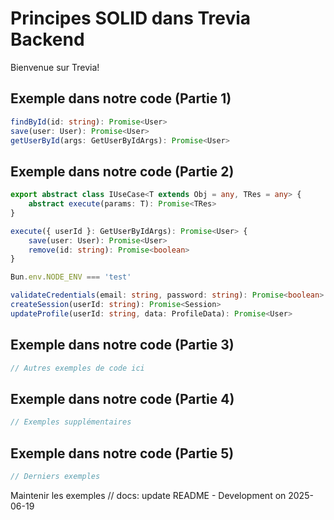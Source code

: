# Principes SOLID dans Trevia Backend

Bienvenue sur Trevia!

## Exemple dans notre code (Partie 1)

```typescript
findById(id: string): Promise<User>
save(user: User): Promise<User>
getUserById(args: GetUserByIdArgs): Promise<User>
```

## Exemple dans notre code (Partie 2)

```typescript
export abstract class IUseCase<T extends Obj = any, TRes = any> {
    abstract execute(params: T): Promise<TRes>
}

execute({ userId }: GetUserByIdArgs): Promise<User> {
    save(user: User): Promise<User>
    remove(id: string): Promise<boolean>
}

Bun.env.NODE_ENV === 'test'

validateCredentials(email: string, password: string): Promise<boolean>
createSession(userId: string): Promise<Session>
updateProfile(userId: string, data: ProfileData): Promise<User>
```

## Exemple dans notre code (Partie 3)

```typescript
// Autres exemples de code ici
```

## Exemple dans notre code (Partie 4)

```typescript
// Exemples supplémentaires
```

## Exemple dans notre code (Partie 5)

```typescript
// Derniers exemples
```

Maintenir les exemples
// docs: update README - Development on 2025-06-19
